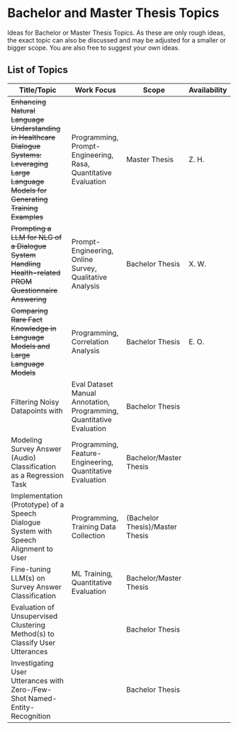 # Bachelor and Master Thesis Topics
Ideas for Bachelor or Master Thesis Topics. As these are only rough ideas, the exact topic can also be discussed and may be adjusted for a smaller or bigger scope. You are also free to suggest your own ideas.


## List of Topics
| Title/Topic |  Work Focus        | Scope |  Availability |
|-------------|---------------|--------------|--------------|
|~~Enhancing Natural Language Understanding in Healthcare Dialogue Systems: Leveraging Large Language Models for Generating Training Examples~~ |  Programming, Prompt-Engineering, Rasa,  Quantitative Evaluation |  Master Thesis  | Z. H.|
|~~Prompting a LLM for NLG of a Dialogue System Handling Health-related PROM Questionnaire Answering~~ | Prompt-Engineering, Online Survey, Qualitative Analysis |  Bachelor Thesis |X. W. |
|~~Comparing Rare Fact Knowledge in Language Models and Large Language Models~~ | Programming, Correlation Analysis | Bachelor Thesis|  E. O. |
| Filtering Noisy Datapoints with | Eval Dataset Manual Annotation, Programming,  Quantitative Evaluation | Bachelor Thesis | |
| Modeling Survey Answer (Audio) Classification as a Regression Task | Programming, Feature-Engineering, Quantitative Evaluation |Bachelor/Master Thesis  | |
| Implementation (Prototype) of a Speech Dialogue System with Speech Alignment to User | Programming, Training Data Collection |(Bachelor Thesis)/Master Thesis | |
| Fine-tuning LLM(s) on Survey Answer Classification | ML Training, Quantitative Evaluation | Bachelor/Master Thesis| |
| Evaluation of Unsupervised Clustering Method(s) to Classify User Utterances |  |Bachelor Thesis | |
| Investigating User Utterances with Zero-/Few-Shot Named-Entity-Recognition |  |Bachelor Thesis | |
